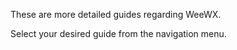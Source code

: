 These are more detailed guides regarding WeeWX.

Select your desired guide from the navigation menu.
